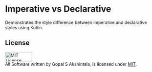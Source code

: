 # Imperative vs Declarative

Demonstrates the style difference between imperative and declarative styles using Kotlin.

## License
<a rel="license" href="https://opensource.org/licenses/MIT">
<img alt="MIT License" 
style="border-width:0" src="https://upload.wikimedia.org/wikipedia/commons/thumb/0/0c/MIT_logo.svg/800px-MIT_logo.svg.png" width="88" height="31"/></a><br/>
All Software written by Gopal S Akshintala, is licensed under <a rel="license" href="https://opensource.org/licenses/MIT">MIT</a>.
